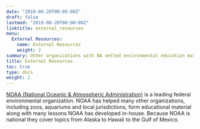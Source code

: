 ```yaml
---
date: "2019-08-20T00:00:00Z"
draft: false
lastmod: "2019-08-20T00:00:00Z"
linktitle: external_resources
menu:
  External Resources:
    name: External Resources
    weight: 2
summary: Other organizations with BA vetted environmental education material
title: External Resources
toc: true
type: docs
weight: 2
---
```


[NOAA (National Oceanic & Atmospheric Administration)](https://www.fisheries.noaa.gov/topic/outreach-education) is a leading federal environmental organization. NOAA has helped many other organizations, including zoos, aquariums and local jurisdictions, form educational material along with many lessons NOAA has developed in-house. Because NOAA is national they cover topics from Alaska to Hawaii to the Gulf of Mexico.




